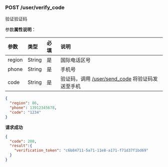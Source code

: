 ### POST /user/verify_code

验证验证码

参数**属性说明**：

| 参数        |  类型    | 必填  | 说明              
| :----------|:-------- |:-----|:----------------
| region     |  String  | 是   | 国际电话区号
| phone      |  String  | 是   | 手机号
| code       |  String  | 是   | 验证码，调用 [/user/send_code](./send.md) 将验证码发送至手机

```json
{
  "region": 86,
  "phone": 13912345678,
  "code": "1234"
}
```

**请求成功**

```json
{
  "code": 200,
  "result":{
    "verification_token": "c6b84711-5a71-11e8-a171-f71d37f1bd69"
  }
}
```

